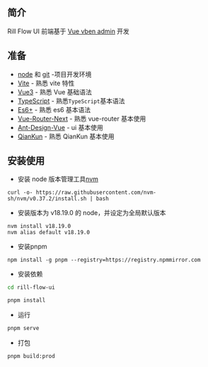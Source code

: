 ## 简介

Rill Flow UI 前端基于 [Vue vben admin](https://github.com/vbenjs/vue-vben-admin) 开发

## 准备

- [node](http://nodejs.org/) 和 [git](https://git-scm.com/) -项目开发环境
- [Vite](https://vitejs.dev/) - 熟悉 vite 特性
- [Vue3](https://v3.vuejs.org/) - 熟悉 Vue 基础语法
- [TypeScript](https://www.typescriptlang.org/) - 熟悉`TypeScript`基本语法
- [Es6+](http://es6.ruanyifeng.com/) - 熟悉 es6 基本语法
- [Vue-Router-Next](https://next.router.vuejs.org/) - 熟悉 vue-router 基本使用
- [Ant-Design-Vue](https://2x.antdv.com/docs/vue/introduce-cn/) - ui 基本使用
- [QianKun](https://qiankun.umijs.org/zh/guide) - 熟悉 QianKun 基本使用

## 安装使用
- 安装 node 版本管理工具[nvm](https://github.com/nvm-sh/nvm)

```shell
curl -o- https://raw.githubusercontent.com/nvm-sh/nvm/v0.37.2/install.sh | bash
```

- 安装版本为 v18.19.0 的 node，并设定为全局默认版本

```shell
nvm install v18.19.0
nvm alias default v18.19.0
```

- 安装pnpm

```shell
npm install -g pnpm --registry=https://registry.npmmirror.com
```

- 安装依赖
```bash
cd rill-flow-ui

pnpm install

```

- 运行

```bash
pnpm serve
```

- 打包

```bash
pnpm build:prod
```
